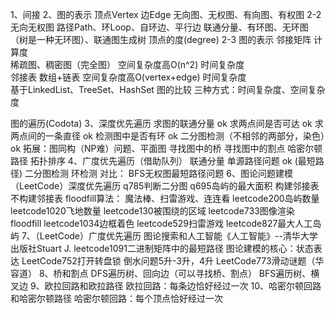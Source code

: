 1、间接
2、图的表示
顶点Vertex
边Edge
无向图、无权图、有向图、有权图
2-2 无向无权图
    路径Path、环Loop、自环边、平行边
    联通分量、有环图、无环图（树是一种无环图）、联通图生成树
    顶点的度(degree)
2-3 图的表示
    邻接矩阵
        计算度      
        稀疏图、稠密图（完全图）
        空间复杂度高O(n^2)
        时间复杂度  
    邻接表
       数组+链表 
       空间复杂度高O(vertex+edge)
       时间复杂度  
       基于LinkedList、TreeSet、HashSet
    图的比较
       三种方式：时间复杂度、空间复杂度

图的遍历(Codota)
3、深度优先遍历
    求图的联通分量 ok
    求两点间是否可达 ok
    求两点间的一条直径 ok
    检测图中是否有环 ok
    二分图检测（不相邻的两部分，染色）ok
    拓展：图同构（NP难）问题、平面图
    寻找图中的桥
    寻找图中的割点
    哈密尔顿路径
    拓扑排序
4、广度优先遍历（借助队列）
   联通分量
   单源路径问题 ok (最短路径)
   二分图检测
   环检测
   对比：
        BFS无权图最短路径问题
6、图论问题建模（LeetCode）深度优先遍历
   q785判断二分图
   q695岛屿的最大面积
        构建邻接表
        不构建邻接表
   floodfill算法：
        魔法棒、扫雷游戏、连连看
        leetcode200岛屿数量
        leetcode1020飞地数量
        leetcode130被围绕的区域
        leetcode733图像渲染floodfill
        leetcode1034边框着色
        leetcode529扫雷游戏
        leetcode827最大人工岛屿
7、（LeetCode）广度优先遍历
    图论搜索和人工智能《人工智能》--清华大学出版社Stuart J.
        leetcode1091二进制矩阵中的最短路径
    图论建模的核心：状态表达
        LeetCode752打开转盘锁
        倒水问题5升-3升，4升
        LeetCode773滑动谜题（华容道）
8、桥和割点
    DFS遍历树、回向边（可以寻找桥、割点）
    BFS遍历树、横叉边
9、欧拉回路和欧拉路径
    欧拉回路：每条边恰好经过一次
10、哈密尔顿回路和哈密尔顿路径
    哈密尔顿回路：每个顶点恰好经过一次